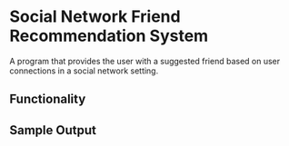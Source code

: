 # Social Network Friend Recommendation System

A program that provides the user with a suggested friend based on user connections in a social network setting.

## Functionality

## Sample Output

